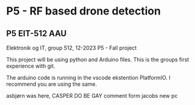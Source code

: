 # P5 - RF based drone detection
## P5 EIT-512 AAU
Elektronik og IT, group 512, 12-2023 P5 - Fall project

This project will be using python and Arduino files.
This is the groups first experience with git.

The arduino code is running in the vscode ekstention PlatformIO.
I recommend you are using the same. 

asbjørn was here, CASPER DO BE GAY 
comment form jacobs new pc